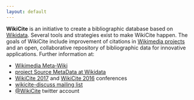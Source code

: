 ```yaml
---
layout: default
---
```


**WikiCite** is an initiative to create a bibliographic database based on [Wikidata](https://wikidata.org/).  Several tools and strategies exist to make WikiCite happen. The goals of WikiCite include improvement of citations in [Wikimedia projects](https://en.wikipedia.org/wiki/Wikimedia_project) and an open, collaborative repository of bibliographic data for innovative applications. Further information at:

* [Wikimedia Meta-Wiki](https://meta.wikimedia.org/wiki/WikiCite)
* [project Source MetaData at Wikidata](https://www.wikidata.org/wiki/Wikidata:WikiProject_Source_MetaData)
* [WikiCite 2017](https://meta.wikimedia.org/wiki/WikiCite_2017) and [WikiCite 2016](https://meta.wikimedia.org/wiki/WikiCite_2016) conferences
* [wikicite-discuss mailing list](https://groups.google.com/a/wikimedia.org/d/forum/wikicite-discuss)
* [@WikiCite](https://twitter.com/WikiCite) twitter account

